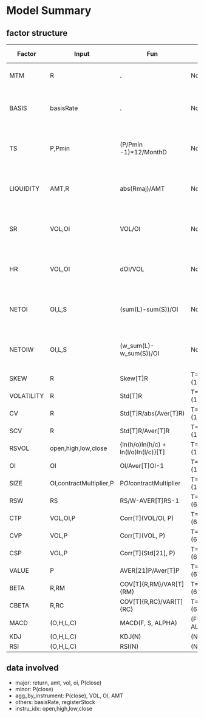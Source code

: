 # Model Summary

## factor structure

| Factor     | Input                   | Fun                                  | Parameters              | Derived                                                               | Moving Average |
|------------|-------------------------|--------------------------------------|-------------------------|-----------------------------------------------------------------------|----------------|
| MTM        | R                       | .                                    | None                    | Sum[T]X, Sum[T]X/Std[T]X, T=(21,63,126,189,252)                       | (5,10,15)      |
| BASIS      | basisRate               | .                                    | None                    | Aver[T]X, X - Aver[T]X, T=(21,63,126,189,252), X - X[L] L=(21,63,252) | (5,10,15)      |
| TS         | P,Pmin                  | (P/Pmin -1)*12/MonthD                | None                    | Aver[T]X, X - Aver[T]X, T=(21,63,126,189,252), X - X[L] L=(21,63,252) | (5,10,15)      |
| LIQUIDITY  | AMT,R                   | abs(Rmaj)/AMT                        | None                    | Aver[T]X, X - Aver[T]X, T=(21,63,126,189,252), X - X[L] L=(21,63,252) | (5,10,15)      |
| SR         | VOL,OI                  | VOL/OI                               | None                    | Aver[T]X, X - Aver[T]X, T=(21,63,126,189,252), X - X[L] L=(21,63,252) | (5,10,15)      |
| HR         | VOL,OI                  | dOI/VOL                              | None                    | Aver[T]X, X - Aver[T]X, T=(21,63,126,189,252), X - X[L] L=(21,63,252) | (5,10,15)      |
| NETOI      | OI,L,S                  | (sum(L)-sum(S))/OI                   | None                    | Aver[T]X, X - Aver[T]X, T=(21,63,126,189,252), X - X[L] L=(21,63,252) | (5,10,15)      |
| NETOIW     | OI,L,S                  | (w_sum(L)-w_sum(S))/OI               | None                    | Aver[T]X, X - Aver[T]X, T=(21,63,126,189,252), X - X[L] L=(21,63,252) | (5,10,15)      |
| SKEW       | R                       | Skew[T]R                             | T=(10,21,63,126,252)    | X - X[L] L=(21,63,252)                                                | (5,10,15)      |
| VOLATILITY | R                       | Std[T]R                              | T=(10,21,63,126,252)    | X - X[L] L=(21,63,252)                                                | (5,10,15)      |
| CV         | R                       | Std[T]R/abs(Aver[T]R)                | T=(10,21,63,126,252)    | X - X[L] L=(21,63,252)                                                | (5,10,15)      |
| SCV        | R                       | Std[T]R/Aver[T]R                     | T=(10,21,63,126,252)    | X - X[L] L=(21,63,252)                                                | (5,10,15)      |
| RSVOL      | open,high,low,close     | {ln(h/o)ln(h/c) + ln(l/o)ln(l/c)}[T] | T=(10,21,63,126,252)    | X - X[L] L=(21,63,252)                                                | (5,10,15)      |
| OI         | OI                      | OI/Aver[T]OI-1                       | T=(10,21,63,126,252)    | X - X[L] L=(21,63,252)                                                | (5,10,15)      |
| SIZE       | OI,contractMultiplier,P | P*OI*contractMultiplier              | T=(10,21,63,126,252)    | X - X[L] L=(21,63,252)                                                | (5,10,15)      |
| RSW        | RS                      | RS/W-AVER[T]RS-1                     | T=(63,126,189,252)      | X - X[L] L=(21,63,252)                                                | (5,10,15)      |
| CTP        | VOL,OI,P                | Corr[T](VOL/OI, P)                   | T=(63,126,189,252)      | X - X[L] L=(21,63,252)                                                | (5,10,15)      |
| CVP        | VOL,P                   | Corr[T](VOL, P)                      | T=(63,126,189,252)      | X - X[L] L=(21,63,252)                                                | (5,10,15)      |
| CSP        | VOL,P                   | Corr[T](Std[21], P)                  | T=(63,126,189,252)      | X - X[L] L=(21,63,252)                                                | (5,10,15)      |
| VALUE      | P                       | AVER[21]P/Aver[T]P                   | T=(63,126,252,504)      | X - X[L] L=(21,63,252)                                                | (5,10,15)      |
| BETA       | R,RM                    | COV[T]{R,RM}/VAR[T]{RM}              | T=(63,126,252,504)      | X - X[L] L=(21,63,252)                                                | (5,10,15)      |
| CBETA      | R,RC                    | COV[T]{R,RC}/VAR[T]{RC}              | T=(63,126,252,504)      | X - X[L] L=(21,63,252)                                                | (5,10,15)      |
| MACD       | (O,H,L,C)               | MACD(F, S, ALPHA)                    | (F=10, S=21, ALPHA=0.2) |                                                                       | (5,10,15)      |
| KDJ        | (O,H,L,C)               | KDJ(N)                               | (N=10, 15)              |                                                                       | (5,10,15)      |
| RSI        | (O,H,L,C)               | RSI(N)                               | (N=10, 15)              |                                                                       | (5,10,15)      |

## data involved

+ major: return, amt, vol, oi, P(close)
+ minor: P(close)
+ agg_by_instrument: P(close), VOL, OI, AMT
+ others: basisRate, registerStock
+ instru_idx: open,high,low,close
